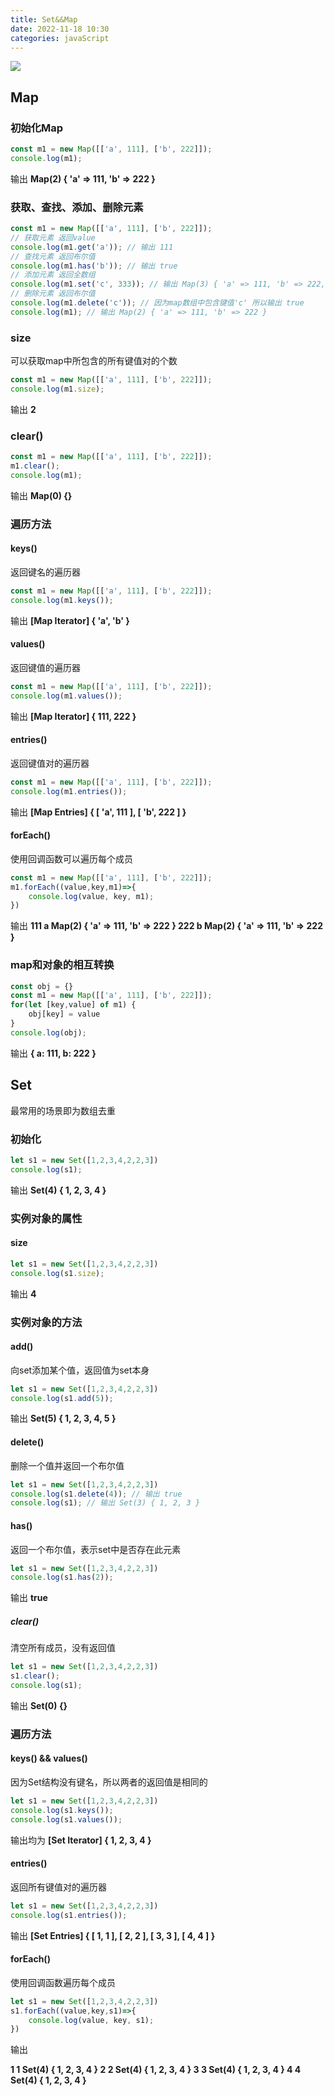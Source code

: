 ```yaml
---
title: Set&&Map
date: 2022-11-18 10:30
categories: javaScript
---
```

![](http://106.55.171.176:9000/yusen/Snipaste_2022-11-18_12-03-28.png)

<!-- more -->

## Map

### 初始化Map

``` javascript
const m1 = new Map([['a', 111], ['b', 222]]);
console.log(m1);
```

输出 **Map(2) { 'a' => 111, 'b' => 222 }**

### 获取、查找、添加、删除元素

``` javascript
const m1 = new Map([['a', 111], ['b', 222]]);
// 获取元素 返回value
console.log(m1.get('a')); // 输出 111
// 查找元素 返回布尔值
console.log(m1.has('b')); // 输出 true
// 添加元素 返回全数组
console.log(m1.set('c', 333)); // 输出 Map(3) { 'a' => 111, 'b' => 222, 'c' => 333 }
// 删除元素 返回布尔值
console.log(m1.delete('c')); // 因为map数组中包含键值'c' 所以输出 true
console.log(m1); // 输出 Map(2) { 'a' => 111, 'b' => 222 }
```

### size

可以获取map中所包含的所有键值对的个数

``` javascript
const m1 = new Map([['a', 111], ['b', 222]]);
console.log(m1.size);
```

输出 **2**

### clear()

``` javascript
const m1 = new Map([['a', 111], ['b', 222]]);
m1.clear();
console.log(m1);
```

输出 **Map(0) {}**

### 遍历方法

#### keys() 

返回键名的遍历器

```javascript
const m1 = new Map([['a', 111], ['b', 222]]);
console.log(m1.keys());
```

输出 **[Map Iterator] { 'a', 'b' }**

#### values()

返回键值的遍历器

```javascript
const m1 = new Map([['a', 111], ['b', 222]]);
console.log(m1.values());
```

输出 **[Map Iterator] { 111, 222 }**

#### entries()

返回键值对的遍历器

```javascript
const m1 = new Map([['a', 111], ['b', 222]]);
console.log(m1.entries());
```

输出 **[Map Entries] { [ 'a', 111 ], [ 'b', 222 ] }**

#### forEach()

使用回调函数可以遍历每个成员

```javascript
const m1 = new Map([['a', 111], ['b', 222]]);
m1.forEach((value,key,m1)=>{
    console.log(value, key, m1);
})
```

输出 **111 a Map(2) { 'a' => 111, 'b' => 222 }
         222 b Map(2) { 'a' => 111, 'b' => 222 }**

### map和对象的相互转换

```javascript
const obj = {}
const m1 = new Map([['a', 111], ['b', 222]]);
for(let [key,value] of m1) {
    obj[key] = value
}
console.log(obj);
```

输出 **{ a: 111, b: 222 }**

## Set

最常用的场景即为数组去重

### 初始化

```javascript
let s1 = new Set([1,2,3,4,2,2,3])
console.log(s1);
```

输出 **Set(4) { 1, 2, 3, 4 }**

### 实例对象的属性

#### size

```javascript
let s1 = new Set([1,2,3,4,2,2,3])
console.log(s1.size);
```

输出 **4**

### 实例对象的方法

#### add()

向set添加某个值，返回值为set本身

```javascript
let s1 = new Set([1,2,3,4,2,2,3])
console.log(s1.add(5));
```

输出 **Set(5) { 1, 2, 3, 4, 5 }**

#### delete()

删除一个值并返回一个布尔值

```javascript
let s1 = new Set([1,2,3,4,2,2,3])
console.log(s1.delete(4)); // 输出 true
console.log(s1); // 输出 Set(3) { 1, 2, 3 }
```

#### has()

返回一个布尔值，表示set中是否存在此元素

```javascript
let s1 = new Set([1,2,3,4,2,2,3])
console.log(s1.has(2));
```

输出 **true**

##### clear()

清空所有成员，没有返回值

```javascript
let s1 = new Set([1,2,3,4,2,2,3])
s1.clear();
console.log(s1);
```

输出 **Set(0) {}**

### 遍历方法

#### keys() && values()

因为Set结构没有键名，所以两者的返回值是相同的

```javascript
let s1 = new Set([1,2,3,4,2,2,3])
console.log(s1.keys());
console.log(s1.values());
```

输出均为 **[Set Iterator] { 1, 2, 3, 4 }**

#### entries()

返回所有键值对的遍历器

```javascript
let s1 = new Set([1,2,3,4,2,2,3])
console.log(s1.entries());
```

输出 **[Set Entries] { [ 1, 1 ], [ 2, 2 ], [ 3, 3 ], [ 4, 4 ] }**

#### forEach()

使用回调函数遍历每个成员

```javascript
let s1 = new Set([1,2,3,4,2,2,3])
s1.forEach((value,key,s1)=>{
    console.log(value, key, s1);
})
```

输出

**1 1 Set(4) { 1, 2, 3, 4 }
2 2 Set(4) { 1, 2, 3, 4 }
3 3 Set(4) { 1, 2, 3, 4 }
4 4 Set(4) { 1, 2, 3, 4 }**

